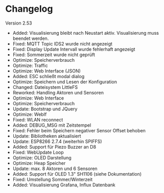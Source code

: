 # Changelog

Version 2.53

- Added:    Visualisierung bleibt nach Neustart aktiv. Visualisierung muss beendet werden.
- Fixed:    MQTT Topic IDS2 wurde nicht angezeigt
- Fixed:    Display Update Intervall wurde fehlerhaft angezeigt
- Fixed:    Sommerzeit wurde nicht geprüft
- Optimize: Speicherverbrauch
- Optimize: Traffic
- Optimize: Web Interface (JSON)
- Added:    ESC schließt modal dialog
- Optimize: Speichern und Lesen der Konfiguration
- Changed:  Dateisystem LittleFS
- Reworked: Handling Aktoren und Sensoren
- Optimize: Web Interface
- Optimize: Speicherverbrauch
- Update:   Bootstrap und JQuery
- Optimize: WebIf
- Fixed:    WLAN reconnect
- Added:    DEBUG_MSG mit Zeitstempel
- Fixed:    Fehler beim Speichern negativer Sensor Offset behoben
- Update:   Bibliotheken aktualisiert
- Update:   ESP8266 2.7.4 (weiterhin SPIFFS)
- Added:    Support für Piezo Buzzer an D8
- Fixed:    WebUpdate Loop
- Optimize: OLED Darstellung
- Optimize: Heap Speicher
- Update:   max. 8 Aktoren und 6 Sensoren
- Added:    Support für OLED 1.3" SH1106 (siehe Dokumentation)
- Fixed:    Umstellung Sommer/Winterzeit
- Added:    Visualisierung Grafana, Influx Datenbank
